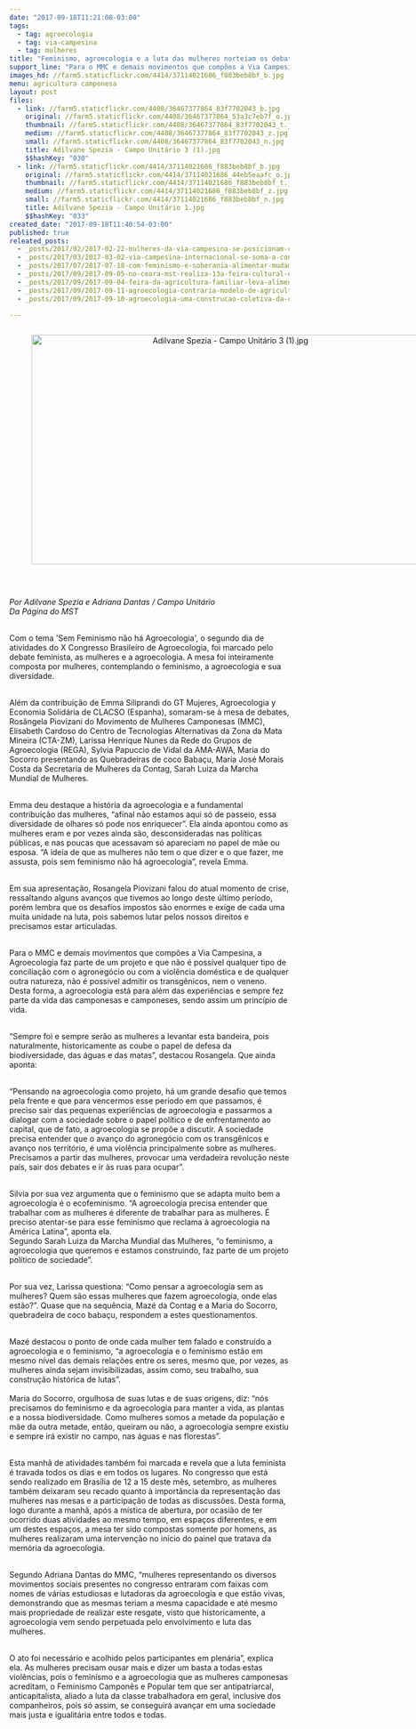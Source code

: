 ```yaml
---
date: "2017-09-18T11:21:08-03:00"
tags:
  - tag: agroecologia
  - tag: via-campesina
  - tag: mulheres
title: "Feminismo, agroecologia e a luta das mulheres norteiam os debates do 2º dia o X Congresso de Agroecologia"
support_line: "Para o MMC e demais movimentos que compões a Via Campesina, a agroecologia faz parte de um projeto e que não é possível qualquer tipo de conciliação com o agronegócio ou com a violência doméstica e de qualquer outra natureza"
images_hd: //farm5.staticflickr.com/4414/37114021686_f883beb8bf_b.jpg
menu: agricultura camponesa
layout: post
files:
  - link: //farm5.staticflickr.com/4408/36467377864_83f7702043_b.jpg
    original: //farm5.staticflickr.com/4408/36467377864_53a3c7eb7f_o.jpg
    thumbnail: //farm5.staticflickr.com/4408/36467377864_83f7702043_t.jpg
    medium: //farm5.staticflickr.com/4408/36467377864_83f7702043_z.jpg
    small: //farm5.staticflickr.com/4408/36467377864_83f7702043_n.jpg
    title: Adilvane Spezia - Campo Unitário 3 (1).jpg
    $$hashKey: "030"
  - link: //farm5.staticflickr.com/4414/37114021686_f883beb8bf_b.jpg
    original: //farm5.staticflickr.com/4414/37114021686_44eb5eaafc_o.jpg
    thumbnail: //farm5.staticflickr.com/4414/37114021686_f883beb8bf_t.jpg
    medium: //farm5.staticflickr.com/4414/37114021686_f883beb8bf_z.jpg
    small: //farm5.staticflickr.com/4414/37114021686_f883beb8bf_n.jpg
    title: Adilvane Spezia - Campo Unitário 1.jpg
    $$hashKey: "033"
created_date: "2017-09-18T11:40:54-03:00"
published: true
releated_posts:
  - _posts/2017/02/2017-02-22-mulheres-da-via-campesina-se-posicionam-contra-a-reforma-da-previdencia-social.md
  - _posts/2017/03/2017-03-02-via-campesina-internacional-se-soma-a-convocatoria-de-greve-internacional-das-mulheres.md
  - _posts/2017/07/2017-07-18-com-feminismo-e-soberania-alimentar-mudamos-o-mundo.md
  - _posts/2017/09/2017-09-05-no-ceara-mst-realiza-13a-feira-cultural-da-reforma-agraria.md
  - _posts/2017/09/2017-09-04-feira-da-agricultura-familiar-leva-alimentos-de-qualidade-a-expointer.md
  - _posts/2017/09/2017-09-11-agroecologia-contraria-modelo-de-agricultura-do-pobre-para-o-rico.md
  - _posts/2017/09/2017-09-10-agroecologia-uma-construcao-coletiva-da-classe-trabalhadora.md

---
```

<div style="text-align:center">
<figure class="image" style="display:inline-block"><img alt="Adilvane Spezia - Campo Unitário 3 (1).jpg" height="413" src="//farm5.staticflickr.com/4408/36467377864_83f7702043_b.jpg" width="700" />
<figcaption></figcaption>
</figure>
</div>

<p>&nbsp;</p>

<p><em>Por&nbsp;Adilvane Spezia e Adriana Dantas / Campo Unit&aacute;rio<br />
Da P&aacute;gina do MST&nbsp;</em></p>

<p><br />
Com o tema &#39;Sem Feminismo n&atilde;o h&aacute; Agroecologia&#39;, o segundo dia de atividades do X Congresso Brasileiro de Agroecologia, foi marcado pelo debate feminista, as mulheres e a agroecologia. A mesa foi inteiramente composta por mulheres, contemplando o feminismo, a agroecologia e sua diversidade.</p>

<p><br />
Al&eacute;m da contribui&ccedil;&atilde;o de Emma Siliprandi do GT Mujeres, Agroecologia y Economia Solid&aacute;ria de CLACSO (Espanha), somaram-se &agrave; mesa de debates, Ros&acirc;ngela Piovizani do Movimento de Mulheres Camponesas (MMC), Elisabeth Cardoso do Centro de Tecnologias Alternativas da Zona da Mata Mineira (CTA-ZM), Larissa Henrique Nunes da Rede do Grupos de Agroecologia (REGA), Sylvia Papuccio de Vidal da AMA-AWA, Maria do Socorro presentando as Quebradeiras de coco Baba&ccedil;u, Maria Jos&eacute; Morais Costa da Secretaria de Mulheres da Contag, Sarah Luiza da Marcha Mundial de Mulheres.</p>

<p><br />
Emma deu destaque a hist&oacute;ria da agroecologia e a fundamental contribui&ccedil;&atilde;o das mulheres, &ldquo;afinal n&atilde;o estamos aqui s&oacute; de passeio, essa diversidade de olhares s&oacute; pode nos enriquecer&rdquo;. Ela ainda apontou como as mulheres eram e por vezes ainda s&atilde;o, desconsideradas nas pol&iacute;ticas p&uacute;blicas, e nas poucas que acessavam s&oacute; apareciam no papel de m&atilde;e ou esposa. &ldquo;A ideia de que as mulheres n&atilde;o tem o que dizer e o que fazer, me assusta, pois sem feminismo n&atilde;o h&aacute; agroecologia&rdquo;, revela Emma.</p>

<p><br />
Em sua apresenta&ccedil;&atilde;o, Rosangela Piovizani falou do atual momento de crise, ressaltando alguns avan&ccedil;os que tivemos ao longo deste &uacute;ltimo per&iacute;odo, por&eacute;m lembra que os desafios impostos s&atilde;o enormes e exige de cada uma muita unidade na luta, pois sabemos lutar pelos nossos direitos e precisamos estar articuladas.</p>

<p><br />
Para o MMC e demais movimentos que comp&otilde;es a Via Campesina, a Agroecologia faz parte de um projeto e que n&atilde;o &eacute; poss&iacute;vel qualquer tipo de concilia&ccedil;&atilde;o com o agroneg&oacute;cio ou com a viol&ecirc;ncia dom&eacute;stica e de qualquer outra natureza, n&atilde;o &eacute; poss&iacute;vel admitir os transg&ecirc;nicos, nem o veneno. Desta forma, a agroecologia est&aacute; para al&eacute;m das experi&ecirc;ncias e sempre fez parte da vida das camponesas e camponeses, sendo assim um princ&iacute;pio de vida.</p>

<p><br />
&ldquo;Sempre foi e sempre ser&atilde;o as mulheres a levantar esta bandeira, pois naturalmente, historicamente as coube o papel de defesa da biodiversidade, das &aacute;guas e das matas&rdquo;, destacou Rosangela. Que ainda aponta:</p>

<p><br />
&ldquo;Pensando na agroecologia como projeto, h&aacute; um grande desafio que temos pela frente e que para vencermos esse per&iacute;odo em que passamos, &eacute; preciso sair das pequenas experi&ecirc;ncias de agroecologia e passarmos a dialogar com a sociedade sobre o papel pol&iacute;tico e de enfrentamento ao capital, que de fato, a agroecologia se prop&otilde;e a discutir. A sociedade precisa entender que o avan&ccedil;o do agroneg&oacute;cio com os transg&ecirc;nicos e avan&ccedil;o nos territ&oacute;rio, &eacute; uma viol&ecirc;ncia principalmente sobre as mulheres. Precisamos a partir das mulheres, provocar uma verdadeira revolu&ccedil;&atilde;o neste pa&iacute;s, sair dos debates e ir &agrave;s ruas para ocupar&rdquo;.</p>

<p><br />
Silvia por sua vez argumenta que o feminismo que se adapta muito bem a agroecologia &eacute; o ecofeminismo. &ldquo;A agroecologia precisa entender que trabalhar com as mulheres &eacute; diferente de trabalhar para as mulheres. &Eacute; preciso atentar-se para esse feminismo que reclama &agrave; agroecologia na Am&eacute;rica Latina&rdquo;, aponta ela.&nbsp;<br />
Segundo Sarah Luiza da Marcha Mundial das Mulheres, &ldquo;o feminismo, a agroecologia que queremos e estamos construindo, faz parte de um projeto pol&iacute;tico de sociedade&rdquo;.</p>

<p><br />
Por sua vez, Larissa questiona: &ldquo;Como pensar a agroecologia sem as mulheres? Quem s&atilde;o essas mulheres que fazem agroecologia, onde elas est&atilde;o?&rdquo;. Quase que na sequ&ecirc;ncia, Maz&eacute; da Contag e a Maria do Socorro, quebradeira de coco baba&ccedil;u, respondem a estes questionamentos.</p>

<p><br />
Maz&eacute; destacou o ponto de onde cada mulher tem falado e constru&iacute;do a agroecologia e o feminismo, &ldquo;a agroecologia e o feminismo est&atilde;o em mesmo n&iacute;vel das demais rela&ccedil;&otilde;es entre os seres, mesmo que, por vezes, as mulheres ainda sejam invisibilizadas, assim como, seu trabalho, sua constru&ccedil;&atilde;o hist&oacute;rica de lutas&rdquo;.&nbsp;<br />
<br />
Maria do Socorro, orgulhosa de suas lutas e de suas origens, diz: &ldquo;n&oacute;s precisamos do feminismo e da agroecologia para manter a vida, as plantas e a nossa biodiversidade. Como mulheres somos a metade da popula&ccedil;&atilde;o e m&atilde;e da outra metade, ent&atilde;o, queiram ou n&atilde;o, a agroecologia sempre existiu e sempre ir&aacute; existir no campo, nas &aacute;guas e nas florestas&rdquo;.&nbsp;</p>

<p><br />
Esta manh&atilde; de atividades tamb&eacute;m foi marcada e revela que a luta feminista &eacute; travada todos os dias e em todos os lugares. No congresso que est&aacute; sendo realizado em Bras&iacute;lia de 12 a 15 deste m&ecirc;s, setembro, as mulheres tamb&eacute;m deixaram seu recado quanto &agrave; import&acirc;ncia da representa&ccedil;&atilde;o das mulheres nas mesas e a participa&ccedil;&atilde;o de todas as discuss&otilde;es. Desta forma, logo durante a manh&atilde;, ap&oacute;s a m&iacute;stica de abertura, por ocasi&atilde;o de ter ocorrido duas atividades ao mesmo tempo, em espa&ccedil;os diferentes, e em um destes espa&ccedil;os, a mesa ter sido compostas somente por homens, as mulheres realizaram uma interven&ccedil;&atilde;o no in&iacute;cio do painel que tratava da mem&oacute;ria da agroecologia.&nbsp;</p>

<p><br />
Segundo Adriana Dantas do MMC, &ldquo;mulheres representando os diversos movimentos sociais presentes no congresso entraram com faixas com nomes de v&aacute;rias estudiosas e lutadoras da agroecologia e que est&atilde;o vivas, demonstrando que as mesmas teriam a mesma capacidade e at&eacute; mesmo mais propriedade de realizar este resgate, visto que historicamente, a agroecologia vem sendo perpetuada pelo envolvimento e luta das mulheres.</p>

<p><br />
O ato foi necess&aacute;rio e acolhido pelos participantes em plen&aacute;ria&rdquo;, explica ela.&nbsp;As mulheres precisam ousar mais e dizer um basta a todas estas viol&ecirc;ncias, pois o feminismo e a agroecologia que as mulheres camponesas acreditam, o Feminismo Campon&ecirc;s e Popular tem que ser antipatriarcal, anticapitalista, aliado a luta da classe trabalhadora em geral, inclusive dos companheiros, pois s&oacute; assim, se conseguir&aacute; avan&ccedil;ar em uma sociedade mais justa e igualit&aacute;ria entre todos e todas.&nbsp;</p>

<p>&nbsp;</p>
